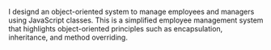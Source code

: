 I designd an object-oriented system to manage employees and managers using JavaScript classes. This is a simplified employee management system that highlights object-oriented principles such as encapsulation, inheritance, and method overriding. 
